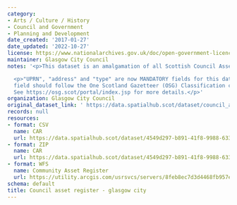 ```yaml
---
category:
- Arts / Culture / History
- Council and Government
- Planning and Development
date_created: '2017-01-27'
date_updated: '2022-10-27'
license: https://www.nationalarchives.gov.uk/doc/open-government-licence/version/3/
maintainer: Glasgow City Council
notes: '<p>This dataset is an amalgamation of all Scottish Council Asset Registers.</p>

  <p>"UPRN", "address" and "type" are now MANDATORY fields for this dataset. The "type"
  field should follow the One Scotland Gazetteer (OSG) Classification conventions.
  See https://osg.scot/portal/index.jsp for more details.</p>'
organization: Glasgow City Council
original_dataset_link: ' https://data.spatialhub.scot/dataset/council_asset_register-gc'
records: null
resources:
- format: CSV
  name: CAR
  url: https://data.spatialhub.scot/dataset/4549d297-b891-41f8-9988-6336af43c591/resource/94f15dba-eb1f-4b4d-91fa-66c1df492334/download/gc.csv
- format: ZIP
  name: CAR
  url: https://data.spatialhub.scot/dataset/4549d297-b891-41f8-9988-6336af43c591/resource/3cd9aa61-d2ae-4532-8628-7d16c9558225/download/community_asset_register_properties.zip
- format: WFS
  name: Community Asset Register
  url: https://utility.arcgis.com/usrsvcs/servers/8feb8ec7d3d4468fb957e37043a3deee/services/OPEN_DATA/Community_asset_register_properties/MapServer/WFSServer?request=GetCapabilities&service=WFS
schema: default
title: Council asset register - glasgow city
---
```

